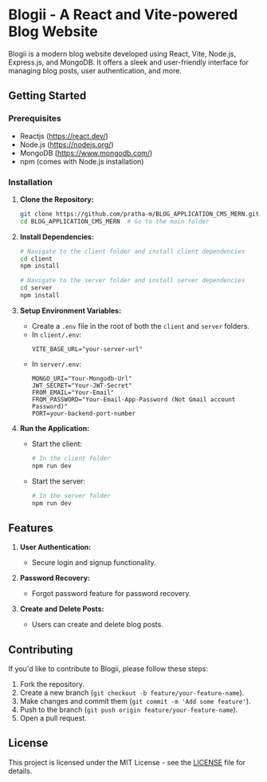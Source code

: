 # Blogii - A React and Vite-powered Blog Website

Blogii is a modern blog website developed using React, Vite, Node.js, Express.js, and MongoDB. It offers a sleek and user-friendly interface for managing blog posts, user authentication, and more.

## Getting Started

### Prerequisites
- Reactjs (https://react.dev/)
- Node.js (https://nodejs.org/)
- MongoDB (https://www.mongodb.com/)
- npm (comes with Node.js installation)

### Installation

1. **Clone the Repository:**
   ```bash
   git clone https://github.com/pratha-m/BLOG_APPLICATION_CMS_MERN.git
   cd BLOG_APPLICATION_CMS_MERN  # Go to the main folder
   ```

2. **Install Dependencies:**
   ```bash
   # Navigate to the client folder and install client dependencies
   cd client
   npm install

   # Navigate to the server folder and install server dependencies
   cd server
   npm install
   ```

3. **Setup Environment Variables:**
   - Create a `.env` file in the root of both the `client` and `server` folders.
   - In `client/.env`:
     ```
     VITE_BASE_URL="your-server-url"
     ```
   - In `server/.env`:
     ```
     MONGO_URI="Your-Mongodb-Url"
     JWT_SECRET="Your-JWT-Secret"
     FROM_EMAIL="Your-Email"
     FROM_PASSWORD="Your-Email-App-Password (Not Gmail account Password)"
     PORT=your-backend-port-number
     ```

4. **Run the Application:**
   - Start the client:
     ```bash
     # In the client folder
     npm run dev
     ```
   - Start the server:
     ```bash
     # In the server folder
     npm run dev
     ```

## Features

1. **User Authentication:**
   - Secure login and signup functionality.

2. **Password Recovery:**
   - Forgot password feature for password recovery.

3. **Create and Delete Posts:**
   - Users can create and delete blog posts.

## Contributing

If you'd like to contribute to Blogii, please follow these steps:

1. Fork the repository.
2. Create a new branch (`git checkout -b feature/your-feature-name`).
3. Make changes and commit them (`git commit -m 'Add some feature'`).
4. Push to the branch (`git push origin feature/your-feature-name`).
5. Open a pull request.

## License

This project is licensed under the MIT License - see the [LICENSE](LICENSE) file for details.

